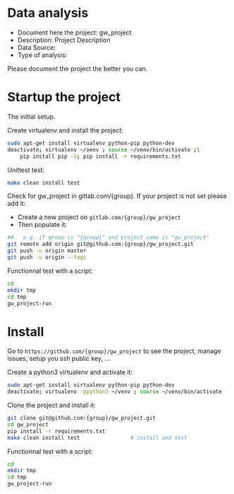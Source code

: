 # Data analysis
- Document here the project: gw_project
- Description: Project Description
- Data Source:
- Type of analysis:

Please document the project the better you can.

# Startup the project

The initial setup.

Create virtualenv and install the project:
```bash
sudo apt-get install virtualenv python-pip python-dev
deactivate; virtualenv ~/venv ; source ~/venv/bin/activate ;\
    pip install pip -U; pip install -r requirements.txt
```

Unittest test:
```bash
make clean install test
```

Check for gw_project in gitlab.com/{group}.
If your project is not set please add it:

- Create a new project on `gitlab.com/{group}/gw_project`
- Then populate it:

```bash
##   e.g. if group is "{group}" and project_name is "gw_project"
git remote add origin git@github.com:{group}/gw_project.git
git push -u origin master
git push -u origin --tags
```

Functionnal test with a script:

```bash
cd
mkdir tmp
cd tmp
gw_project-run
```

# Install

Go to `https://github.com/{group}/gw_project` to see the project, manage issues,
setup you ssh public key, ...

Create a python3 virtualenv and activate it:

```bash
sudo apt-get install virtualenv python-pip python-dev
deactivate; virtualenv -ppython3 ~/venv ; source ~/venv/bin/activate
```

Clone the project and install it:

```bash
git clone git@github.com:{group}/gw_project.git
cd gw_project
pip install -r requirements.txt
make clean install test                # install and test
```
Functionnal test with a script:

```bash
cd
mkdir tmp
cd tmp
gw_project-run
```
